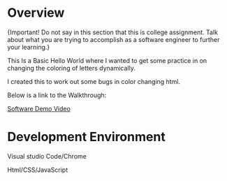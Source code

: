 # Overview

{Important!  Do not say in this section that this is college assignment.  Talk about what you are trying to accomplish as a software engineer to further your learning.}

This Is a Basic Hello World where I wanted to get some practice in on changing the coloring of letters dynamically.

I created this to work out some bugs in color changing html.

Below is a link to the Walkthrough:

[Software Demo Video](https://youtu.be/TDet5mxzExw)

# Development Environment

Visual studio Code/Chrome

Html/CSS/JavaScript


